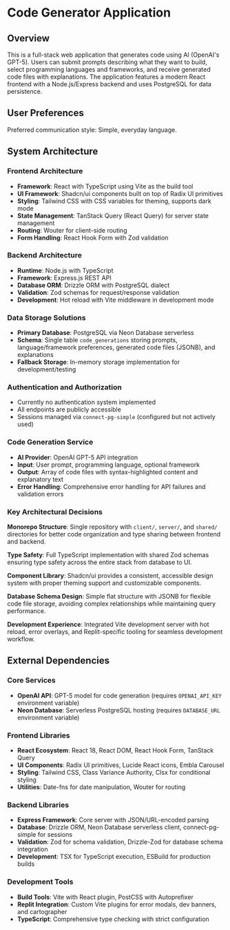 # Code Generator Application

## Overview

This is a full-stack web application that generates code using AI (OpenAI's GPT-5). Users can submit prompts describing what they want to build, select programming languages and frameworks, and receive generated code files with explanations. The application features a modern React frontend with a Node.js/Express backend and uses PostgreSQL for data persistence.

## User Preferences

Preferred communication style: Simple, everyday language.

## System Architecture

### Frontend Architecture
- **Framework**: React with TypeScript using Vite as the build tool
- **UI Framework**: Shadcn/ui components built on top of Radix UI primitives
- **Styling**: Tailwind CSS with CSS variables for theming, supports dark mode
- **State Management**: TanStack Query (React Query) for server state management
- **Routing**: Wouter for client-side routing
- **Form Handling**: React Hook Form with Zod validation

### Backend Architecture
- **Runtime**: Node.js with TypeScript
- **Framework**: Express.js REST API
- **Database ORM**: Drizzle ORM with PostgreSQL dialect
- **Validation**: Zod schemas for request/response validation
- **Development**: Hot reload with Vite middleware in development mode

### Data Storage Solutions
- **Primary Database**: PostgreSQL via Neon Database serverless
- **Schema**: Single table `code_generations` storing prompts, language/framework preferences, generated code files (JSONB), and explanations
- **Fallback Storage**: In-memory storage implementation for development/testing

### Authentication and Authorization
- Currently no authentication system implemented
- All endpoints are publicly accessible
- Sessions managed via `connect-pg-simple` (configured but not actively used)

### Code Generation Service
- **AI Provider**: OpenAI GPT-5 API integration
- **Input**: User prompt, programming language, optional framework
- **Output**: Array of code files with syntax-highlighted content and explanatory text
- **Error Handling**: Comprehensive error handling for API failures and validation errors

### Key Architectural Decisions

**Monorepo Structure**: Single repository with `client/`, `server/`, and `shared/` directories for better code organization and type sharing between frontend and backend.

**Type Safety**: Full TypeScript implementation with shared Zod schemas ensuring type safety across the entire stack from database to UI.

**Component Library**: Shadcn/ui provides a consistent, accessible design system with proper theming support and customizable components.

**Database Schema Design**: Simple flat structure with JSONB for flexible code file storage, avoiding complex relationships while maintaining query performance.

**Development Experience**: Integrated Vite development server with hot reload, error overlays, and Replit-specific tooling for seamless development workflow.

## External Dependencies

### Core Services
- **OpenAI API**: GPT-5 model for code generation (requires `OPENAI_API_KEY` environment variable)
- **Neon Database**: Serverless PostgreSQL hosting (requires `DATABASE_URL` environment variable)

### Frontend Libraries
- **React Ecosystem**: React 18, React DOM, React Hook Form, TanStack Query
- **UI Components**: Radix UI primitives, Lucide React icons, Embla Carousel
- **Styling**: Tailwind CSS, Class Variance Authority, Clsx for conditional styling
- **Utilities**: Date-fns for date manipulation, Wouter for routing

### Backend Libraries
- **Express Framework**: Core server with JSON/URL-encoded parsing
- **Database**: Drizzle ORM, Neon Database serverless client, connect-pg-simple for sessions
- **Validation**: Zod for schema validation, Drizzle-Zod for database schema integration
- **Development**: TSX for TypeScript execution, ESBuild for production builds

### Development Tools
- **Build Tools**: Vite with React plugin, PostCSS with Autoprefixer
- **Replit Integration**: Custom Vite plugins for error modals, dev banners, and cartographer
- **TypeScript**: Comprehensive type checking with strict configuration